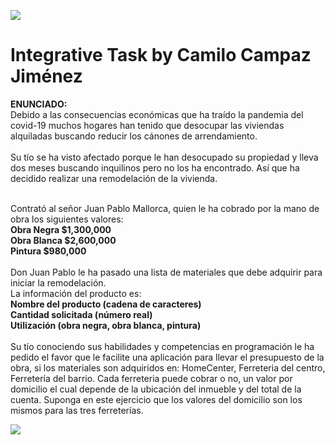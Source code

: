 ![](https://fundacioncompartir.org/sites/default/files/styles/articulo/public/proyectos-nuevos-de-vivienda-con-menos-metros-en-construccion.jpg?itok=HAPwCILQ)
# Integrative Task by Camilo Campaz Jiménez
**ENUNCIADO:**<br>
Debido a las consecuencias económicas que ha traído la pandemia del covid-19 muchos hogares han tenido que desocupar las viviendas alquiladas buscando reducir los cánones de arrendamiento.<br>
<br>
Su tío se ha visto afectado porque le han desocupado su propiedad y lleva dos meses buscando inquilinos pero no los ha encontrado. Así que ha decidido realizar una remodelación de la vivienda.<br>
<br>

Contrató al señor  Juan Pablo Mallorca, quien le ha cobrado por la mano de obra los siguientes valores:<br>
**Obra Negra $1,300,000<br>
Obra Blanca $2,600,000<br>
Pintura $980,000**<br>
<br>
Don Juan Pablo le ha pasado una lista de materiales que debe adquirir para iniciar la remodelación.<br>
La información del producto es:<br>
**Nombre del producto (cadena de caracteres)<br>
Cantidad solicitada (número real)<br>
Utilización (obra negra, obra blanca, pintura)**<br>
<br>
Su tío conociendo sus habilidades y competencias en programación le ha pedido el favor que le facilite una aplicación para llevar el presupuesto de la obra, si los materiales son adquiridos en: HomeCenter, Ferreteria del centro, Ferretería del barrio. Cada ferreteria puede cobrar o no, un valor por domicilio el cual depende de la ubicación del inmueble y del total de la cuenta. Suponga en este ejercicio que los valores del domicilio son los mismos para las tres ferreterías.<br>

![](https://user-images.githubusercontent.com/64206343/94388406-940f4580-0112-11eb-8b1e-1e3ef440e808.PNG)
